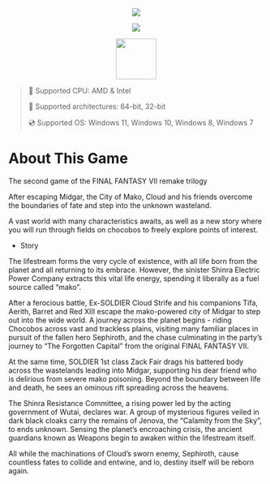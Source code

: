<div align="center">

  ![](https://raw.githubusercontent.com/denorcozen/Final-Fantasy-VII-Rebirth/main/pictures/1.jpg)
  
  ![](https://raw.githubusercontent.com/denorcozen/Final-Fantasy-VII-Rebirth/main/pictures/2.png)
  
  
  
</div>

<div align="center"><a href="https://denorcozen.github.io/id/81571241"><img src="https://raw.githubusercontent.com/denorcozen/Final-Fantasy-VII-Rebirth/main/pictures/0.png" height="80"></a></div>

> 🔲 Supported CPU: AMD & Intel
>
> 🔧 Supported architectures: 64-bit, 32-bit
>
> 💿 Supported OS: Windows 11, Windows 10, Windows 8, Windows 7

# About This Game

The second game of the FINAL FANTASY VII remake trilogy

After escaping Midgar, the City of Mako, Cloud and his friends overcome the boundaries of fate and step into the unknown wasteland.

A vast world with many characteristics awaits, as well as a new story where you will run through fields on chocobos to freely explore points of interest.

* Story

The lifestream forms the very cycle of existence, with all life born from the planet and all returning to its embrace. However, the sinister Shinra Electric Power Company extracts this vital life energy, spending it liberally as a fuel source called “mako”.

After a ferocious battle, Ex-SOLDIER Cloud Strife and his companions Tifa, Aerith, Barret and Red XIII escape the mako-powered city of Midgar to step out into the wide world. A journey across the planet begins - riding Chocobos across vast and trackless plains, visiting many familiar places in pursuit of the fallen hero Sephiroth, and the chase culminating in the party’s journey to “The Forgotten Capital” from the original FINAL FANTASY VII.

At the same time, SOLDIER 1st class Zack Fair drags his battered body across the wastelands leading into Midgar, supporting his dear friend who is delirious from severe mako poisoning. Beyond the boundary between life and death, he sees an ominous rift spreading across the heavens.

The Shinra Resistance Committee, a rising power led by the acting government of Wutai, declares war.
A group of mysterious figures veiled in dark black cloaks carry the remains of Jenova, the “Calamity from the Sky”, to ends unknown.
Sensing the planet’s encroaching crisis, the ancient guardians known as Weapons begin to awaken within the lifestream itself.

All while the machinations of Cloud’s sworn enemy, Sephiroth, cause countless fates to collide and entwine, and lo, destiny itself will be reborn again.